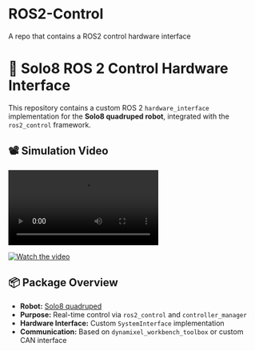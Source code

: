 # ROS2-Control
A repo that contains a ROS2 control hardware interface

# 🤖 Solo8 ROS 2 Control Hardware Interface

This repository contains a custom ROS 2 `hardware_interface` implementation for the **Solo8 quadruped robot**, integrated with the `ros2_control` framework.

## 📽️ Simulation Video

![Simluation Video](https://github.com/ahmadmadyy/ROS2-Control/blob/main/ros2_control.mp4)

[![Watch the video](https://githubusercontent.com/ahmadmadyy/ROS2-Control/blob/main/assets/thumbnail.jpg)](https://raw.githubusercontent.com/ahmadmadyy/ROS2-Control/blob/main/assets/ros2_control.mp4)

## 📦 Package Overview

- **Robot:** [Solo8 quadruped](https://open-dynamic-robot-initiative.github.io/)
- **Purpose:** Real-time control via `ros2_control` and `controller_manager`
- **Hardware Interface:** Custom `SystemInterface` implementation
- **Communication:** Based on `dynamixel_workbench_toolbox` or custom CAN interface
